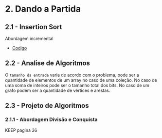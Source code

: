 # 2. Dando a Partida

## 2.1 - Insertion Sort
Abordagem incremental
* [Codigo](../../cmd/insertionsort/main.go)

## 2.2 - Analise de Algoritmos
O `tamanho da entrada` varia de acordo com o problema, pode ser a quantidade de elementos de um array no caso de uma
coleção. No caso de uma soma de inteiros pode ser o tamanho total dos bits. No caso de um grafo podem ser a quantidade
de vértices e arestas.

## 2.3 - Projeto de Algoritmos
### 2.1.1 - Abordagem Divisão e Conquista
KEEP pagina 36